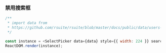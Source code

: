 ### 禁用搜索框

<!--start-code-->

```js
/**
 * import data from
 * https://github.com/rsuite/rsuite/blob/master/docs/public/data/users-role.json
 */

const instance = <SelectPicker data={data} style={{ width: 224 }} searchable={false} />;
ReactDOM.render(instance);
```

<!--end-code-->
